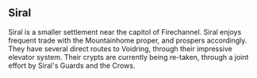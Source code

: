 ## Siral
Siral is a smaller settlement near the capitol of Firechannel.
Siral enjoys frequent trade with the Mountainhome proper, and prospers accordingly.
They have several direct routes to Voidring, through their impressive elevator system.
Their crypts are currently being re-taken, through a joint effort by Siral's Guards and the Crows.
